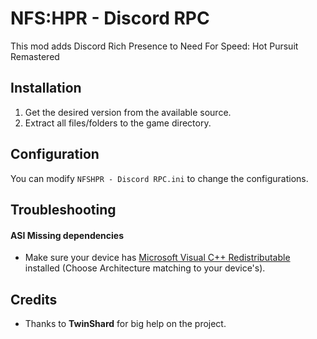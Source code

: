 # NFS:HPR - Discord RPC

This mod adds Discord Rich Presence to Need For Speed: Hot Pursuit Remastered

## Installation

1. Get the desired version from the available source.
2. Extract all files/folders to the game directory.

## Configuration
You can modify `NFSHPR - Discord RPC.ini` to change the configurations.

## Troubleshooting
#### ASI Missing dependencies
- Make sure your device has [Microsoft Visual C++ Redistributable](https://learn.microsoft.com/en-us/cpp/windows/latest-supported-vc-redist?view=msvc-170) installed (Choose Architecture matching to your device's).

## Credits

- Thanks to **TwinShard** for big help on the project.
